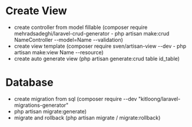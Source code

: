# Create View
- create controller from model fillable (composer require mehradsadeghi/laravel-crud-generator - php artisan make:crud NameController --model=Name --validation)
- create view template (composer require sven/artisan-view --dev - php artisan make:view Name --resource)
- create auto generate view (php artisan generate:crud table id_table)

# Database
- create migration from sql (composer require --dev "kitloong/laravel-migrations-generator"
 - php artisan migrate:generate)
- migrate and rollback (php artisan migrate / migrate:rollback)